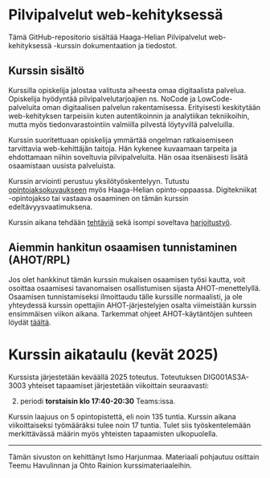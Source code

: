 # Pilvipalvelut web-kehityksessä

Tämä GitHub-repositorio sisältää Haaga-Helian Pilvipalvelut web-kehityksessä -kurssin dokumentaation ja tiedostot.

## Kurssin sisältö

Kurssilla opiskelija jalostaa valitusta aiheesta omaa digitaalista palvelua.
Opiskelija hyödyntää pilvipalvelutarjoajien ns. NoCode ja LowCode-palveluita oman digitaalisen palvelun rakentamisessa. 
Erityisesti keskitytään web-kehityksen tarpeisiin kuten autentikoinnin ja analytiikan tekniikoihin, mutta myös tiedonvarastointiin valmiilla pilvestä löytyvillä palveluilla.

Kurssin suoritettuaan opiskelija ymmärtää ongelman ratkaisemiseen tarvittavia web-kehittäjän taitoja. Hän kykenee kuvaamaan tarpeita ja ehdottamaan niihin soveltuvia pilvipalveluita. Hän osaa itsenäisesti lisätä osaamistaan uusista palveluista. 

Kurssin arviointi perustuu yksilötyöskentelyyn. Tutustu [opintojaksokuvaukseen](https://opinto-opas.haaga-helia.fi/course_unit/DIG001AS3A) myös Haaga-Helian opinto-oppaassa.
Digitekniikat -opintojakso tai vastaava osaaminen on tämän kurssin edeltävyysvaatimuksena.

Kurssin aikana tehdään [tehtäviä](https://github.com/Pilvipalvelut/web-kehityksessa/blob/main/tehtavat.md) sekä isompi soveltava [harjoitustyö](https://github.com/Pilvipalvelut/web-kehityksessa/blob/main/harjoitustyo.md).

## Aiemmin hankitun osaamisen tunnistaminen (AHOT/RPL)

Jos olet hankkinut tämän kurssin mukaisen osaamisen työsi kautta, voit osoittaa osaamisesi tavanomaisen osallistumisen sijasta AHOT-menettelyllä. Osaamisen tunnistamiseksi ilmoittaudu tälle kurssille normaalisti, ja ole yhteydessä kurssin opettajiin AHOT-järjestelyjen osalta viimeistään kurssin ensimmäisen viikon aikana.
Tarkemmat ohjeet AHOT-käytäntöjen suhteen löydät [täältä](https://github.com/Pilvipalvelut/web-kehityksessa/blob/main/ahot.md).

# Kurssin aikataulu (kevät 2025)

Kurssista järjestetään keväällä 2025 toteutus. Toteutuksen DIG001AS3A-3003 yhteiset tapaamiset järjestetään viikoittain seuraavasti:

2. periodi **torstaisin klo 17:40-20:30** Teams:issa.

Kurssin laajuus on 5 opintopistettä, eli noin 135 tuntia. Kurssin aikana viikoittaiseksi työmääräksi tulee noin 17 tuntia. Tulet siis työskentelemään merkittävässä määrin myös yhteisten tapaamisten ulkopuolella.

------

Tämän sivuston on kehittänyt Ismo Harjunmaa. Materiaali pohjautuu osittain Teemu Havulinnan ja Ohto Rainion kurssimateriaaleihin.
